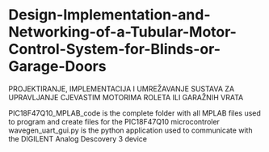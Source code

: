 # Design-Implementation-and-Networking-of-a-Tubular-Motor-Control-System-for-Blinds-or-Garage-Doors
PROJEKTIRANJE, IMPLEMENTACIJA I UMREŽAVANJE SUSTAVA ZA UPRAVLJANJE CJEVASTIM MOTORIMA ROLETA ILI GARAŽNIH VRATA

PIC18F47Q10_MPLAB_code is the complete folder with all MPLAB files used to program and create files for the PIC18F47Q10 microcontroler
wavegen_uart_gui.py is the python application used to communicate with the DIGILENT Analog Descovery 3 device

